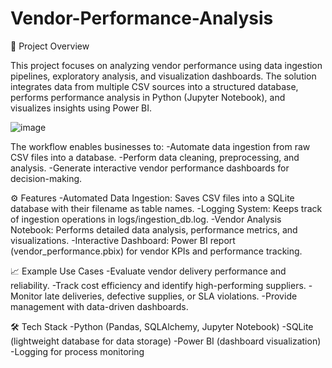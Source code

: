 # Vendor-Performance-Analysis
📌 Project Overview

This project focuses on analyzing vendor performance using data ingestion pipelines, exploratory analysis, and visualization dashboards. The solution integrates data from multiple CSV sources into a structured database, performs performance analysis in Python (Jupyter Notebook), and visualizes insights using Power BI.

![image](<img width="1079" height="576" alt="image" src="https://github.com/user-attachments/assets/ec769d2e-45da-482b-a802-5c66a9fdf314" />)


The workflow enables businesses to:
-Automate data ingestion from raw CSV files into a database.
-Perform data cleaning, preprocessing, and analysis.
-Generate interactive vendor performance dashboards for decision-making.

⚙️ Features
-Automated Data Ingestion: Saves CSV files into a SQLite database with their filename as table names.
-Logging System: Keeps track of ingestion operations in logs/ingestion_db.log.
-Vendor Analysis Notebook: Performs detailed data analysis, performance metrics, and visualizations.
-Interactive Dashboard: Power BI report (vendor_performance.pbix) for vendor KPIs and performance tracking.

📈 Example Use Cases
-Evaluate vendor delivery performance and reliability.
-Track cost efficiency and identify high-performing suppliers.
-Monitor late deliveries, defective supplies, or SLA violations.
-Provide management with data-driven dashboards.

🛠️ Tech Stack
-Python (Pandas, SQLAlchemy, Jupyter Notebook)
-SQLite (lightweight database for data storage)
-Power BI (dashboard visualization)
-Logging for process monitoring

